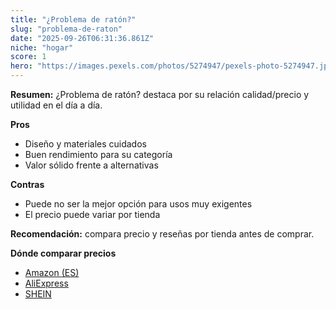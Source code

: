 ```yaml
---
title: "¿Problema de ratón?"
slug: "problema-de-raton"
date: "2025-09-26T06:31:36.861Z"
niche: "hogar"
score: 1
hero: "https://images.pexels.com/photos/5274947/pexels-photo-5274947.jpeg?auto=compress&cs=tinysrgb&fit=crop&h=627&w=1200&auto=compress&cs=tinysrgb&w=1200&h=675&fit=crop"
---
```


**Resumen:** ¿Problema de ratón? destaca por su relación calidad/precio y utilidad en el día a día.

**Pros**
- Diseño y materiales cuidados
- Buen rendimiento para su categoría
- Valor sólido frente a alternativas

**Contras**
- Puede no ser la mejor opción para usos muy exigentes
- El precio puede variar por tienda

**Recomendación:** compara precio y reseñas por tienda antes de comprar.

**Dónde comparar precios**
- [Amazon (ES)](https://www.amazon.es/s?k=%C2%BFProblema%20de%20rat%C3%B3n%3F&tag=teknovashop25-21)
- [AliExpress](https://www.aliexpress.com/wholesale?SearchText=%C2%BFProblema%20de%20rat%C3%B3n%3F)
- [SHEIN](https://www.shein.com/pdsearch/%C2%BFProblema%20de%20rat%C3%B3n%3F)